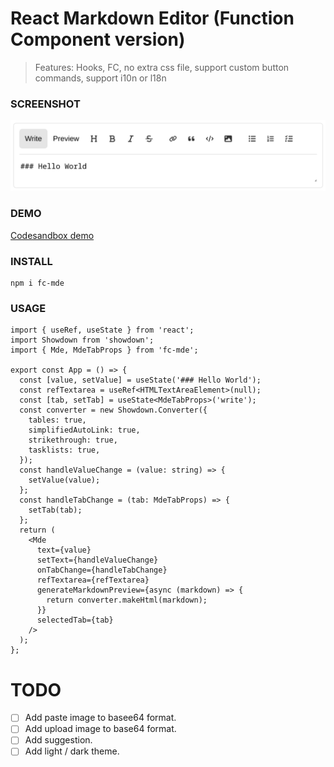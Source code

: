 # React Markdown Editor (Function Component version)

> Features: Hooks, FC, no extra css file, support custom button commands, support i10n or l18n

### SCREENSHOT

![Screenshot](screenshot.png)

### DEMO

[Codesandbox demo](https://codesandbox.io/s/intelligent-edison-ikf8hf?file=/src/App.tsx)

### INSTALL

```shell
npm i fc-mde
```

### USAGE

```tsx
import { useRef, useState } from 'react';
import Showdown from 'showdown';
import { Mde, MdeTabProps } from 'fc-mde';

export const App = () => {
  const [value, setValue] = useState('### Hello World');
  const refTextarea = useRef<HTMLTextAreaElement>(null);
  const [tab, setTab] = useState<MdeTabProps>('write');
  const converter = new Showdown.Converter({
    tables: true,
    simplifiedAutoLink: true,
    strikethrough: true,
    tasklists: true,
  });
  const handleValueChange = (value: string) => {
    setValue(value);
  };
  const handleTabChange = (tab: MdeTabProps) => {
    setTab(tab);
  };
  return (
    <Mde
      text={value}
      setText={handleValueChange}
      onTabChange={handleTabChange}
      refTextarea={refTextarea}
      generateMarkdownPreview={async (markdown) => {
        return converter.makeHtml(markdown);
      }}
      selectedTab={tab}
    />
  );
};
```

# TODO

- [ ] Add paste image to basee64 format.
- [ ] Add upload image to base64 format.
- [ ] Add suggestion.
- [ ] Add light / dark theme.
